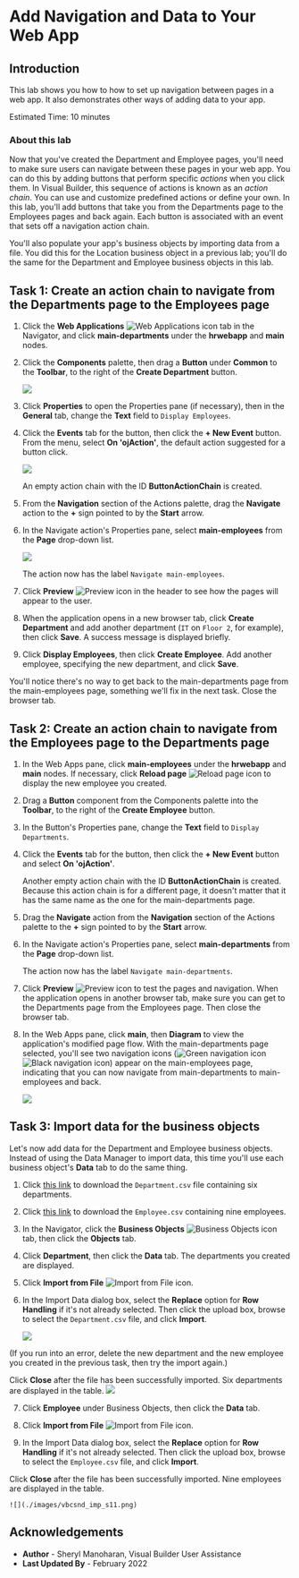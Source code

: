 # Add Navigation and Data to Your Web App

## Introduction

This lab shows you how to how to set up navigation between pages in a web app. It also demonstrates other ways of adding data to your app.

Estimated Time: 10 minutes

### About this lab

Now that you've created the Department and Employee pages, you'll need to make sure users can navigate between these pages in your web app. You can do this by adding buttons that perform specific *actions* when you click them. In Visual Builder, this sequence of actions is known as an *action chain*. You can use and customize predefined actions or define your own. In this lab, you'll add buttons that take you from the Departments page to the Employees pages and back again. Each button is associated with an event that sets off a navigation action chain.

You'll also populate your app's business objects by importing data from a file. You did this for the Location business object in a previous lab; you'll do the same for the Department and Employee business objects in this lab.

## Task 1: Create an action chain to navigate from the Departments page to the Employees page

1.  Click the **Web Applications** ![Web Applications icon](./images/vbcsnd_webapp_icon.png) tab in the Navigator, and click **main-departments** under the **hrwebapp** and **main** nodes.
2.  Click the **Components** palette, then drag a **Button** under **Common** to the **Toolbar**, to the right of the **Create Department** button.

    ![](./images/vbcsnd_cse_s2.png)

3.  Click **Properties** to open the Properties pane (if necessary), then in the **General** tab, change the **Text** field to `Display Employees`.
4.  Click the **Events** tab for the button, then click the **\+ New Event** button. From the menu, select **On 'ojAction'**, the default action suggested for a button click.

    ![](./images/vbcsnd_cse_s4.png)

    An empty action chain with the ID **ButtonActionChain** is created.

5.  From the **Navigation** section of the Actions palette, drag the **Navigate** action to the **+** sign pointed to by the **Start** arrow.

6.  In the Navigate action's Properties pane, select **main-employees** from the **Page** drop-down list.

    ![](./images/vbcsnd_cse_s6.png)

    The action now has the label `Navigate main-employees`.

7.  Click **Preview** ![Preview icon](./images/vbcsnd_run_icon.png) in the header to see how the pages will appear to the user.

8. When the application opens in a new browser tab, click **Create Department** and add another department (`IT` on `Floor 2`, for example), then click **Save**. A success message is displayed briefly.

9.  Click **Display Employees**, then click **Create Employee**. Add another employee, specifying the new department, and click **Save**.

  You'll notice there's no way to get back to the main-departments page from the main-employees page, something we'll fix in the next task. Close the browser tab.

## Task 2: Create an action chain to navigate from the Employees page to the Departments page

1.  In the Web Apps pane, click **main-employees** under the **hrwebapp** and **main** nodes. If necessary, click **Reload page** ![Reload page icon](./images/vbcsnd_refresh_icon.png) to display the new employee you created.

2.  Drag a **Button** component from the Components palette into the **Toolbar**, to the right of the **Create Employee** button.
3.  In the Button's Properties pane, change the **Text** field to `Display Departments`.
4.  Click the **Events** tab for the button, then click the **+ New Event** button and select **On 'ojAction'**.

    Another empty action chain with the ID **ButtonActionChain** is created. Because this action chain is for a different page, it doesn't matter that it has the same name as the one for the main-departments page.

5.  Drag the **Navigate** action from the **Navigation** section of the Actions palette to the **+** sign pointed to by the **Start** arrow.

6.  In the Navigate action's Properties pane, select **main-departments** from the **Page** drop-down list.

    The action now has the label `Navigate main-departments`.

7.  Click **Preview** ![Preview icon](./images/vbcsnd_run_icon.png) to test the pages and navigation. When the application opens in another browser tab, make sure you can get to the Departments page from the Employees page. Then close the browser tab.

8. In the Web Apps pane, click **main**, then **Diagram** to view the application's modified page flow. With the main-departments page selected, you'll see two navigation icons (![Green navigation icon](images/diagram-navigation-icon-green.png) ![Black navigation icon](images/diagram-navigation-icon-black.png)) appear on the main-employees page, indicating that you can now navigate from main-departments to main-employees and back.

    ![](./images/vbcsnd_cpc_s9.png)

## Task 3: Import data for the business objects

Let's now add data for the Department and Employee business objects. Instead of using the Data Manager to import data, this time you'll use each business object's **Data** tab to do the same thing.

1.  Click [this link](https://objectstorage.us-ashburn-1.oraclecloud.com/p/1Mz1ckG1ORhQmDHfpV7bZofGoCI3zOieZfUeYVcqkVFFifJO6muyWFTaz-4xQ7kH/n/c4u03/b/oci-library/o/WMS4121Department.csv) to download the `Department.csv` file containing six departments.
2.  Click [this link](https://objectstorage.us-ashburn-1.oraclecloud.com/p/CuAsioap8QTLRdQviVqKgkH-D5kFa0q3X45vTu1R0sMw9IPsKFzyXQz5T4d919vS/n/c4u03/b/oci-library/o/WMS4121Employee.csv) to download the `Employee.csv` containing nine employees.
3.  In the Navigator, click the **Business Objects** ![Business Objects icon](./images/vbcsnd_bo_icon.png) tab, then click the **Objects** tab.

4.  Click **Department**, then click the **Data** tab. The departments you created are displayed.

5.  Click **Import from File** ![Import from File icon](./images/vbcsnd_import_icon_transp.png).

6.  In the Import Data dialog box, select the **Replace** option for **Row Handling** if it's not already selected. Then click the upload box, browse to select the `Department.csv` file, and click **Import**.

    ![](./images/department-data-import.png)

  (If you run into an error, delete the new department and the new employee you created in the previous task, then try the import again.)

  Click **Close** after the file has been successfully imported. Six departments are displayed in the table.
    ![](./images/vbcsnd_imp_s7.png)

7.  Click **Employee** under Business Objects, then click the **Data** tab.

8.  Click **Import from File** ![Import from File icon](./images/vbcsnd_import_icon_transp.png).

9.  In the Import Data dialog box, select the **Replace** option for **Row Handling** if it's not already selected. Then click the upload box, browse to select the `Employee.csv` file, and click **Import**.

  Click **Close** after the file has been successfully imported. Nine employees are displayed in the table.

    ![](./images/vbcsnd_imp_s11.png)

## Acknowledgements

* **Author** - Sheryl Manoharan, Visual Builder User Assistance
* **Last Updated By** - February 2022
